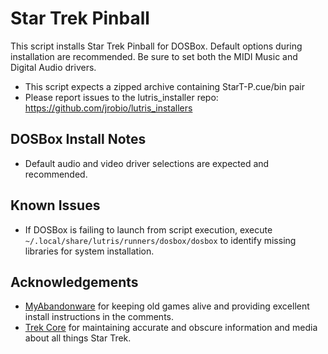 # Star Trek Pinball

This script installs Star Trek Pinball for DOSBox. Default options during 
installation are recommended. Be sure to set both the MIDI Music and Digital 
Audio drivers.

- This script expects a zipped archive containing StarT-P.cue/bin pair
- Please report issues to the lutris_installer repo: 
https://github.com/jrobio/lutris_installers

## DOSBox Install Notes

- Default audio and video driver selections are expected and recommended.

## Known Issues

- If DOSBox is failing to launch from script execution, execute 
`~/.local/share/lutris/runners/dosbox/dosbox` to identify missing libraries for 
system installation.

## Acknowledgements

- [MyAbandonware](https://www.myabandonware.com/search/q/star+trek+pinball) for 
keeping old games alive and providing excellent install instructions in the 
comments.
- [Trek Core](https://gaming.trekcore.com/startrekpinball/) for maintaining 
accurate and obscure information and media about all things Star Trek.